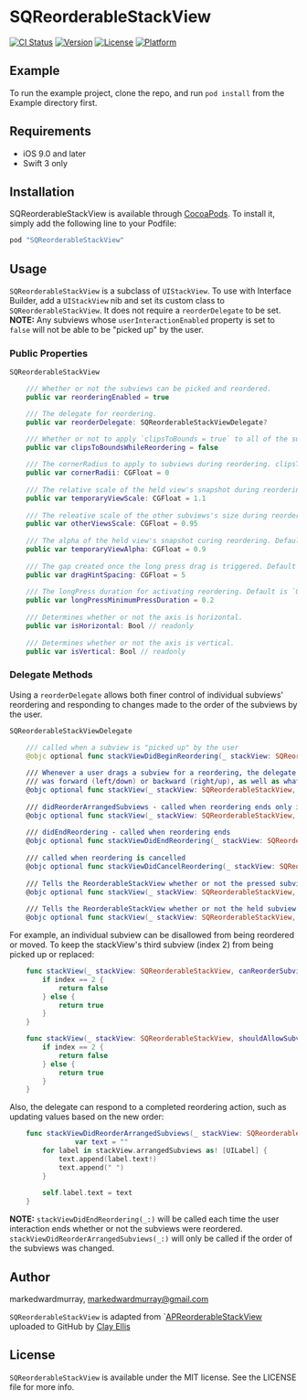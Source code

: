 # SQReorderableStackView

[![CI Status](http://img.shields.io/travis/markedwardmurray/SQReorderableStackView.svg?style=flat)](https://travis-ci.org/markedwardmurray/SQReorderableStackView)
[![Version](https://img.shields.io/cocoapods/v/SQReorderableStackView.svg?style=flat)](http://cocoapods.org/pods/SQReorderableStackView)
[![License](https://img.shields.io/cocoapods/l/SQReorderableStackView.svg?style=flat)](http://cocoapods.org/pods/SQReorderableStackView)
[![Platform](https://img.shields.io/cocoapods/p/SQReorderableStackView.svg?style=flat)](http://cocoapods.org/pods/SQReorderableStackView)

## Example

To run the example project, clone the repo, and run `pod install` from the Example directory first.

## Requirements

* iOS 9.0 and later
* Swift 3 only

## Installation

SQReorderableStackView is available through [CocoaPods](http://cocoapods.org). To install
it, simply add the following line to your Podfile:

```ruby
pod "SQReorderableStackView"
```

## Usage

`SQReorderableStackView` is a subclass of `UIStackView`. To use with Interface Builder, add a `UIStackView` nib and set its custom class to `SQReorderableStackView`. It does not require a `reorderDelegate` to be set.  
**NOTE:** Any subviews whose `userInteractionEnabled` property is set to `false` will not be able to be "picked up" by the user. 

### Public Properties

```swift
SQReorderableStackView

    /// Whether or not the subviews can be picked and reordered.
    public var reorderingEnabled = true

    /// The delegate for reordering.
    public var reorderDelegate: SQReorderableStackViewDelegate?

	/// Whether or not to apply `clipsToBounds = true` to all of the subviews during reordering. Default is `false`
    public var clipsToBoundsWhileReordering = false
    
    /// The cornerRadius to apply to subviews during reordering. clipsToBoundsWhileReordering must be `true`. Default is `0`
    public var cornerRadii: CGFloat = 0
    
    /// The relative scale of the held view's snapshot during reordering to its subview's canonical size. Default is `1.1`
    public var temporaryViewScale: CGFloat = 1.1
    
    /// The releative scale of the other subviews's size during reordering. Default is `0.95`
    public var otherViewsScale: CGFloat = 0.95
    
    /// The alpha of the held view's snapshot curing reordering. Defaults is `0.9`
    public var temporaryViewAlpha: CGFloat = 0.9
    
    /// The gap created once the long press drag is triggered. Default is `5`
    public var dragHintSpacing: CGFloat = 5
    
    /// The longPress duration for activating reordering. Default is `0.2` seconds
    public var longPressMinimumPressDuration = 0.2
    
    /// Determines whether or not the axis is horizontal.
    public var isHorizontal: Bool // readonly
    
    /// Determines whether or not the axis is vertical.
    public var isVertical: Bool // readonly
```

### Delegate Methods

Using a `reorderDelegate` allows both finer control of individual subviews' reordering and responding to changes made to the order of the subviews by the user.

```swift
SQReorderableStackViewDelegate

    /// called when a subview is "picked up" by the user
    @objc optional func stackViewDidBeginReordering(_ stackView: SQReorderableStackView)
    
    /// Whenever a user drags a subview for a reordering, the delegate is told whether the direction
    /// was forward (left/down) or backward (right/up), as well as what the max and min X or Y values are of the subview
    @objc optional func stackView(_ stackView: SQReorderableStackView, didDragToReorderInForwardDirection forward: Bool, maxPoint: CGPoint, minPoint: CGPoint)
    
    /// didReorderArrangedSubviews - called when reordering ends only if the selected subview's index changed during reordering
    @objc optional func stackView(_ stackView: SQReorderableStackView, didReorderArrangedSubviews arrangedSubviews: Array<UIView>)
    
    /// didEndReordering - called when reordering ends
    @objc optional func stackViewDidEndReordering(_ stackView: SQReorderableStackView)
    
    /// called when reordering is cancelled
    @objc optional func stackViewDidCancelReordering(_ stackView: SQReorderableStackView)
    
    /// Tells the ReorderableStackView whether or not the pressed subview may be picked up.
    @objc optional func stackView(_ stackView: SQReorderableStackView, canReorderSubview subview: UIView, atIndex index: Int) -> Bool
    
    /// Tells the ReorderableStackView whether or not the held subview can take the spot at which is being held.
    @objc optional func stackView(_ stackView: SQReorderableStackView, shouldAllowSubview subview: UIView, toMoveToIndex index: Int) -> Bool
```

For example, an individual subview can be disallowed from being reordered or moved. To keep the stackView's third subview (index 2) from being picked up or replaced:

```swift
    func stackView(_ stackView: SQReorderableStackView, canReorderSubview subview: UIView, atIndex index: Int) -> Bool {
        if index == 2 {
            return false
        } else {
            return true
        }
    }

    func stackView(_ stackView: SQReorderableStackView, shouldAllowSubview subview: UIView, toMoveToIndex index: Int) -> Bool {
        if index == 2 {
            return false
        } else {
            return true
        }
    }
```

Also, the delegate can respond to a completed reordering action, such as updating values based on the new order:

```swift
    func stackViewDidReorderArrangedSubviews(_ stackView: SQReorderableStackView) {
                var text = ""
        for label in stackView.arrangedSubviews as! [UILabel] {
            text.append(label.text!)
            text.append(" ")
        }
        
        self.label.text = text
    }
```
**NOTE:** `stackViewDidEndReordering(_:)` will be called each time the user interaction ends whether or not the subviews were reordered. `stackViewDidReorderArrangedSubviews(_:)` will only be called if the order of the subviews was changed.

## Author

markedwardmurray, markedwardmurray@gmail.com

`SQReorderableStackView` is adapted from `[APReorderableStackView](https://github.com/clayellis/APReorderableStackView/blob/master/ReorderStackView/APRedorderableStackView.swift) uploaded to GitHub by [Clay Ellis](https://github.com/clayellis)


## License

`SQReorderableStackView` is available under the MIT license. See the LICENSE file for more info.
